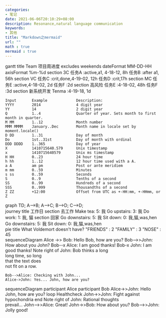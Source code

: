 ```yaml
---
categories:
- 笔记
date: 2021-06-06T20:10:29+08:00
description: Resonance,natural language communication
keywords:
- 其他
title: "Markdown之mermaid"
url: ""
math : true
mermaid : true
---
```


<div class="mermaid">
gantt
    title Team 项目周进度
    excludes    weekends
    dateFormat  MM-DD-HH
    axisFormat  %m-%d
    section 3C
    任务A            :active,a1, 4-18-12, 8h
    任务B            :after a1, 56h
    section VC
    任务C            :crit,done,4-19-02, 12h
    任务D            :crit,17h
    section MC
    任务E            :active,4-18-02, 2d
    任务F            :2d
    section 高风险
    任务E            :4-18-02, 48h
    任务F            :3d
    section 新系统开发
    Tenma            :4-19-18, 1d
</div>


```
Input       Example             Description:
YYYY        2014                4 digit year
YY          14                  2 digit year
Q           1..4                Quarter of year. Sets month to first month in quarter.
M MM        1..12               Month number
MMM MMMM    January..Dec        Month name in locale set by moment.locale()
D DD        1..31               Day of month
Do          1st..31st           Day of month with ordinal
DDD DDDD    1..365              Day of year
X           1410715640.579      Unix timestamp
x           1410715640579       Unix ms timestamp
H HH        0..23               24 hour time
h hh        1..12               12 hour time used with a A.
a A         am pm               Post or ante meridiem
m mm        0..59               Minutes
s ss        0..59               Seconds
S           0..9                Tenths of a second
SS          0..99               Hundreds of a second
SSS         0..999              Thousandths of a second
Z ZZ        +12:00              Offset from UTC as +-HH:mm, +-HHmm, or Z
```


<div class="mermaid">
graph TD;
    A-->B;
    A-->C;
    B-->D;
    C-->D;
</div>  

<div class="mermaid">
journey
    title 工作日
    section 去工作
      Make tea: 5: 我
      Go upstairs: 3: 我
      Do work: 1: 我, 猫
    section 回家
      Go downstairs: 5: 我
      Sit down:      0: 我,猫,was,hen
  Go downstairs: 5: 我
  Sit down:      0: 我,猫,was,hen
</div>

<div class="mermaid">
pie title What Voldemort doesn't have?
         "FRIENDS" : 2
         "FAMILY" : 3
         "NOSE" : 45
</div> 

<div class="mermaid">
sequenceDiagram
    Alice ->> Bob: Hello Bob, how are you?
    Bob-->>John: How about you John?
    Bob--x Alice: I am good thanks!
    Bob-x John: I am good thanks!
    Note right of John: Bob thinks a long<br/>long time, so long<br/>that the text does<br/>not fit on a row.

    Bob-->Alice: Checking with John...
    Alice->John: Yes... John, how are you?
</div>

<div class="mermaid">
sequenceDiagram
    participant Alice
    participant Bob
    Alice->>John: Hello John, how are you?
    loop Healthcheck
        John->>John: Fight against hypochondria
    end
    Note right of John: Rational thoughts<br/>prevail...
    John-->>Alice: Great!
    John->>Bob: How about you?
    Bob-->>John: Jolly good!
</div>
